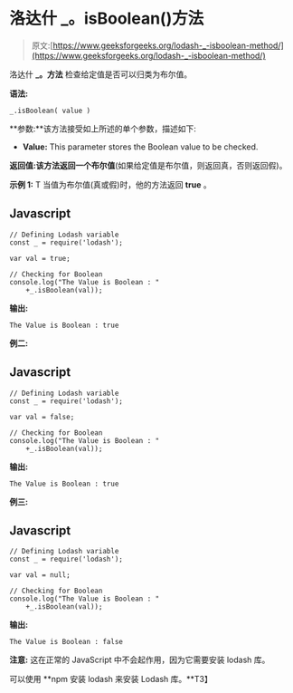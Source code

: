# 洛达什 _。isBoolean()方法

> 原文:[https://www.geeksforgeeks.org/lodash-_-isboolean-method/](https://www.geeksforgeeks.org/lodash-_-isboolean-method/)

洛达什 **_。方法** 检查给定值是否可以归类为布尔值。

**语法:**

```
_.isBoolean( value )
```

**参数:**该方法接受如上所述的单个参数，描述如下:

*   **Value:** This parameter stores the Boolean value to be checked.

**返回值:**该方法返回一个**布尔值**(如果给定值是布尔值，则返回真，否则返回假)。

**示例 1:** T 当值为布尔值(真或假)时，他的方法返回 **true** 。

## Javascript

```
// Defining Lodash variable
const _ = require('lodash'); 

var val = true;

// Checking for Boolean
console.log("The Value is Boolean : " 
    +_.isBoolean(val));
```

**输出:**

```
The Value is Boolean : true
```

**例二:**

## Javascript

```
// Defining Lodash variable
const _ = require('lodash'); 

var val = false;

// Checking for Boolean
console.log("The Value is Boolean : " 
    +_.isBoolean(val));
```

**输出:**

```
The Value is Boolean : true
```

**例三:**

## Javascript

```
// Defining Lodash variable
const _ = require('lodash'); 

var val = null;

// Checking for Boolean
console.log("The Value is Boolean : "
    +_.isBoolean(val));
```

**输出:**

```
The Value is Boolean : false
```

**注意:** 这在正常的 JavaScript 中不会起作用，因为它需要安装 lodash 库。

可以使用 **npm 安装 lodash 来安装 Lodash 库。**T3】